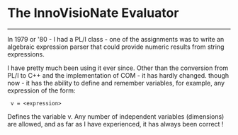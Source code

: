 
# The InnoVisioNate Evaluator
----

In 1979 or '80 - I had a PL/I class - one of the assignments was to write an algebraic expression parser that could provide numeric results from string expressions.

I have pretty much been using it ever since. Other than the conversion from PL/I to C++ and the implementation of COM - it has hardly changed. though now - it has the ability to define and remember variables, for example, any expression of the form:

     v = <expression>

Defines the variable v. Any number of independent variables (dimensions) are allowed, and as far as I have experienced, it has always been correct !